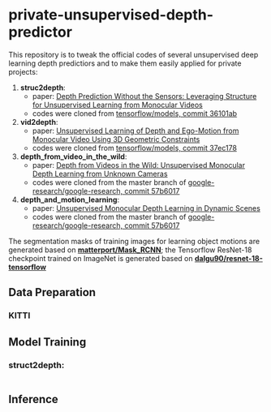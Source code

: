 # private-unsupervised-depth-predictor

This repository is to tweak the official codes of several unsupervised deep learning depth predictiors and to make them easily applied for private projects:
1. **struc2depth**:  
    - paper: [Depth Prediction Without the Sensors: Leveraging Structure for Unsupervised Learning from Monocular Videos](https://arxiv.org/abs/1811.06152)
    - codes were cloned from [tensorflow/models, commit 36101ab](https://github.com/tensorflow/models/tree/36101ab4095065a4196ff4f6437e94f0d91df4e9)
2. **vid2depth**:
    - paper: [Unsupervised Learning of Depth and Ego-Motion from Monocular Video Using 3D Geometric Constraints](https://arxiv.org/abs/1802.05522)
    - codes were cloned from [tensorflow/models, commit 37ec178](https://github.com/tensorflow/models/tree/37ec31714f68255532b4c35f117bc33fd7f90692)
3. **depth_from_video_in_the_wild**:
    - paper: [Depth from Videos in the Wild: Unsupervised Monocular Depth Learning from Unknown Cameras](https://arxiv.org/abs/1904.04998?utm_source=feedburner&utm_medium=feed&utm_campaign=Feed%253A+arxiv%252FQSXk+%2528ExcitingAds%2521+cs+updates+on+arXiv.org%2529)
    - codes were cloned from the master branch of [google-research/google-research, commit 57b6017](https://github.com/google-research/google-research/tree/57b60e7a7a5efc358adf4041a062ae435e6155be)
4. **depth_and_motion_learning**: 
    - paper: [Unsupervised Monocular Depth Learning in Dynamic Scenes](https://arxiv.org/abs/2010.16404)
    - codes were cloned from the master branch of [google-research/google-research, commit 57b6017](https://github.com/google-research/google-research/tree/57b60e7a7a5efc358adf4041a062ae435e6155be)

The segmentation masks of training images for learning object motions are generated based on [**matterport/Mask_RCNN**](https://github.com/matterport/Mask_RCNN/tree/3deaec5d902d16e1daf56b62d5971d428dc920bc); the Tensorflow ResNet-18 checkpoint trained on ImageNet is generated based on [**dalgu90/resnet-18-tensorflow**](https://github.com/dalgu90/resnet-18-tensorflow/tree/49eb67c3c57258537c0dcbab5cdf2c38bb1af776)

## Data Preparation
### KITTI 

## Model Training
### struct2depth:
```

```

## Inference
